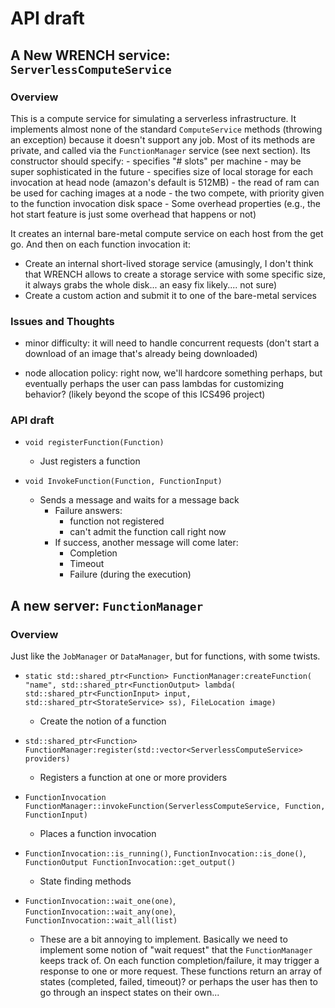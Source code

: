 # API draft

## A New WRENCH service: `ServerlessComputeService`

### Overview

This is a compute service for simulating a serverless infrastructure. It
implements almost none of the standard `ComputeService` methods (throwing
an exception) because it doesn't support any job. Most of its methods are
private, and called via the `FunctionManager` service (see next section).
Its constructor should specify:
		- specifies "# slots" per machine
			- may be super sophisticated in the future
		- specifies size of local storage for each invocation at
		   head node (amazon's default is 512MB)
		- the read of ram can be used for caching images at a node
		- the two compete, with priority given to the function invocation disk space
		- Some overhead properties (e.g., the hot start feature is just some overhead that happens or not)


It creates an internal bare-metal compute service on each host from the get go. And then on each function invocation it:
  - Create an internal short-lived storage service (amusingly, I don't think that WRENCH allows to create a storage service with some specific size, it always grabs the whole disk... an easy fix likely.... not sure)
  - Create a custom action and submit it to one of the bare-metal services

### Issues and Thoughts

  - minor difficulty: it will need to handle concurrent requests (don't start a download of an image that's already being downloaded)

  - node allocation policy: right now, we'll hardcore something perhaps, but eventually perhaps the user can pass lambdas for customizing behavior? (likely beyond the scope of this ICS496 project)

### API draft

  - `void registerFunction(Function)`
    - Just registers a function

  - `void InvokeFunction(Function, FunctionInput)`
    - Sends a message and waits for a message back
      - Failure answers:
		- function not registered
		- can't admit the function call right now
	  - If success, another message will come later:
		- Completion
		- Timeout
		- Failure (during the execution)



## A new server: `FunctionManager`

### Overview

Just like the `JobManager` or `DataManager`, but for functions, with some twists. 

  - `static std::shared_ptr<Function> FunctionManager:createFunction( "name", std::shared_ptr<FunctionOutput> lambda( std::shared_ptr<FunctionInput> input, std::shared_ptr<StorateService> ss), FileLocation image)`
    - Create the notion of a function

  - `std::shared_ptr<Function> FunctionManager:register(std::vector<ServerlessComputeService> providers)`
    - Registers a function at one or more providers

  - `FunctionInvocation FunctionManager::invokeFunction(ServerlessComputeService, Function, FunctionInput)` 
    - Places a function invocation

  - `FunctionInvocation::is_running()`, `FunctionInvocation::is_done()`, `FunctionOutput FunctionInvocation::get_output()`
    - State finding methods

  - `FunctionInvocation::wait_one(one)`, `FunctionInvocation::wait_any(one)`, `FunctionInvocation::wait_all(list)`
    - These are a bit annoying to implement.  Basically we need to implement some notion of "wait request" that the `FunctionManager` keeps track of. On each function completion/failure, it may trigger a response to one or more request.  These functions return an array of states (completed, failed, timeout)? or perhaps the user has then to go through an inspect states on their own...

	

		


